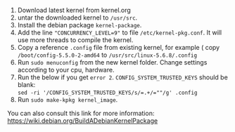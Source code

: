 1. Download latest kernel from kernel.org
2. untar the downloaded kernel to `/usr/src`.
3. Install the debian package `kernel-package`.
4. Add the line `"CONCURRENCY_LEVEL=9"` to file `/etc/kernel-pkg.conf`. It will use more threads to compile the kernel.
5. Copy a reference `.config` file from existing kernel, for example ( copy `/boot/config-5.5.0-2-amd64` to `/usr/src/linux-5.6.8/.config`
6. Run `sudo menuconfig` from the new kernel folder. Change settings according to your cpu, hardware.
6. Run the below if you get `error 2`. `CONFIG_SYSTEM_TRUSTED_KEYS` should be blank:  
`sed -ri '/CONFIG_SYSTEM_TRUSTED_KEYS/s/=.+/=""/g' .config`
7. Run `sudo make-kpkg kernel_image`.

You can also consult this link for more information:  
<https://wiki.debian.org/BuildADebianKernelPackage>

